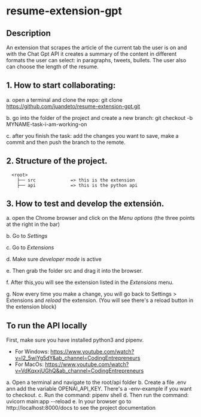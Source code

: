 # resume-extension-gpt

## Description

An extension that scrapes the article of the current tab the user is on and with the Chat Gpt API it creates a summary of the content in different formats the user can select: in paragraphs, tweets, bullets. The user also can choose the length of the resume.


## 1. How to start collaborating:
     
a. open a terminal and clone the repo: git clone https://github.com/juandeto/resume-extension-gpt.git
     
b. go into the folder of the project and create a new branch: git checkout -b MYNAME-task-i-am-working-on
     
c. after you finish the task: add the changes you want to save, make a commit and then push the branch to the remote.
     
     
## 2. Structure of the project.
 
      <root>
        ├── src             => this is the extension
        ├── api             => this is the python api
        
   
## 3. How to test and develop the extensión.
  
a. open the Chrome browser and click on the *Menu options* (the three points at the right in the bar)
      
b. Go to *Settings*
      
c. Go to *Extensions*
      
d. Make sure *developer mode* is active
      
e. Then grab the folder src and drag it into the browser.
      
f. After this,you will see the extension listed in the *Extensions* menu.
      
g. Now every time you make a change, you will go back to Settings > Extensions and *reload* the extension. (You will see there's a reload button in the extension block)

## To run the API locally

First, make sure you have installed python3 and pipenv. 
  - For Windows: https://www.youtube.com/watch?v=l2_5wiYg5dY&ab_channel=CodingEntrepreneurs
  - For MacOs: https://www.youtube.com/watch?v=VdKqxxjUGhQ&ab_channel=CodingEntrepreneurs

a. Open a terminal and navigate to the root/api folder
b. Create a file .env ann add the variable OPENAI_API_KEY. There's a -env-example if you want to checkout.
c. Run the command: pipenv shell
d. Then run the command: uvicorn main:app --reload
e. In your browser go to http://localhost:8000/docs to see the project documentation

